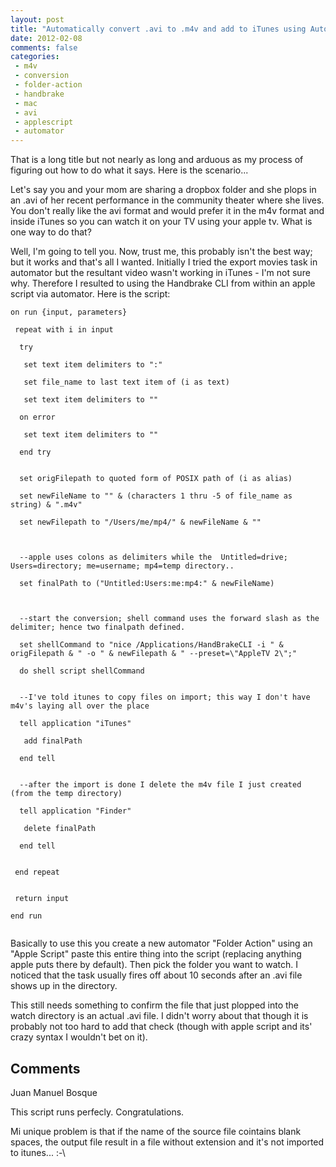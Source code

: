 ```yaml
---
layout: post
title: "Automatically convert .avi to .m4v and add to iTunes using Automator"
date: 2012-02-08
comments: false
categories:
 - m4v
 - conversion
 - folder-action
 - handbrake
 - mac
 - avi
 - applescript
 - automator
---
```

That is a long title but not nearly as long and arduous as my process of
figuring out how to do what it says.  Here is the scenario...

Let's say you and your mom are sharing a dropbox folder and she plops in an
.avi of her recent performance in the community theater where she lives.  You
don't really like the avi format and would prefer it in the m4v format and
inside iTunes so you can watch it on your TV using your apple tv.  What is one
way to do that?

Well, I'm going to tell you.  Now, trust me, this probably isn't the best way;
but it works and that's all I wanted.  Initially I tried the export movies
task in automator but the resultant video wasn't working in iTunes - I'm not
sure why.  Therefore I resulted to using the Handbrake CLI from within an
apple script via automator.  Here is the script:





```AppleScript
on run {input, parameters}

 repeat with i in input

  try

   set text item delimiters to ":"

   set file_name to last text item of (i as text)

   set text item delimiters to ""

  on error

   set text item delimiters to ""

  end try


  set origFilepath to quoted form of POSIX path of (i as alias)

  set newFileName to "" & (characters 1 thru -5 of file_name as string) & ".m4v"

  set newFilepath to "/Users/me/mp4/" & newFileName & ""



  --apple uses colons as delimiters while the  Untitled=drive; Users=directory; me=username; mp4=temp directory..

  set finalPath to ("Untitled:Users:me:mp4:" & newFileName)



  --start the conversion; shell command uses the forward slash as the delimiter; hence two finalpath defined.

  set shellCommand to "nice /Applications/HandBrakeCLI -i " & origFilepath & " -o " & newFilepath & " --preset=\"AppleTV 2\";"

  do shell script shellCommand


  --I've told itunes to copy files on import; this way I don't have m4v's laying all over the place

  tell application "iTunes"

   add finalPath

  end tell


  --after the import is done I delete the m4v file I just created (from the temp directory)

  tell application "Finder"

   delete finalPath

  end tell


 end repeat


 return input

end run


```



Basically to use this you create a new automator "Folder Action" using an "Apple Script"  paste this entire thing into the script (replacing anything apple puts there by default).  Then pick the folder you want to watch.  I noticed that the task usually fires off about 10 seconds after an .avi file shows up in the directory.


This still needs something to confirm the file that just plopped into the watch directory is an actual .avi file.  I didn't worry about that though it is probably  not too hard to add that check (though with apple script and its' crazy syntax I wouldn't bet on it).





## Comments











Juan Manuel Bosque






This script runs perfecly. Congratulations.

Mi unique problem is that if the name of the source file cointains blank spaces, the output file result in a file without extension and it's not imported to itunes... :-\










